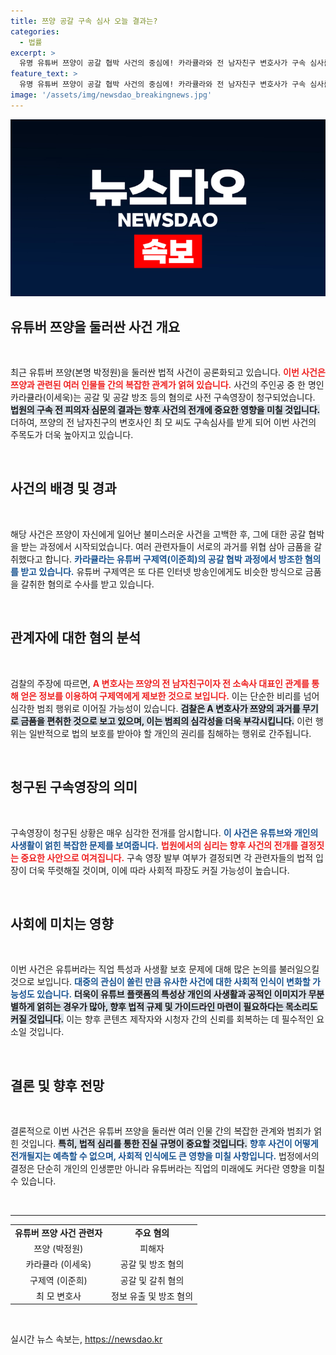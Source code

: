 ```yaml
---
title: 쯔양 공갈 구속 심사 오늘 결과는?
categories:
  - 법률
excerpt: >
  유명 유튜버 쯔양이 공갈 협박 사건의 중심에! 카라큘라와 전 남자친구 변호사가 구속 심사를 받으며 사건의 전모가 드러날 예정이다. 클릭해 진실을 밝혀보세요!
feature_text: >
  유명 유튜버 쯔양이 공갈 협박 사건의 중심에! 카라큘라와 전 남자친구 변호사가 구속 심사를 받으며 사건의 전모가 드러날 예정이다. 클릭해 진실을 밝혀보세요!
image: '/assets/img/newsdao_breakingnews.jpg'
---
```


<p><img src="/assets/img/newsdao_breakingnews.jpg" alt="flaretime 속보" /></p>

<h2 data-ke-size="size26">유튜버 쯔양을 둘러싼 사건 개요</h2>

<p data-ke-size="size16">&nbsp;</p>

<p data-ke-size="size16">최근 유튜버 쯔양(본명 박정원)을 둘러싼 법적 사건이 공론화되고 있습니다. <b><span style="color: #ee2323;">이번 사건은 쯔양과 관련된 여러 인물들 간의 복잡한 관계가 얽혀 있습니다.</span></b> 사건의 주인공 중 한 명인 카라큘라(이세욱)는 공갈 및 공갈 방조 등의 혐의로 사전 구속영장이 청구되었습니다. <b><span style="background-color: #21538527;">법원의 구속 전 피의자 심문의 결과는 향후 사건의 전개에 중요한 영향을 미칠 것입니다.</span></b> 더하여, 쯔양의 전 남자친구의 변호사인 최 모 씨도 구속심사를 받게 되어 이번 사건의 주목도가 더욱 높아지고 있습니다.</p>

<p data-ke-size="size16">&nbsp;</p>

<h2 data-ke-size="size26">사건의 배경 및 경과</h2>

<p data-ke-size="size16">&nbsp;</p>

<p data-ke-size="size16">해당 사건은 쯔양이 자신에게 일어난 불미스러운 사건을 고백한 후, 그에 대한 공갈 협박을 받는 과정에서 시작되었습니다. 여러 관련자들이 서로의 과거를 위협 삼아 금품을 갈취했다고 합니다. <b><span style="color: #1a5490;">카라큘라는 유튜버 구제역(이준희)의 공갈 협박 과정에서 방조한 혐의를 받고 있습니다.</span></b> 유튜버 구제역은 또 다른 인터넷 방송인에게도 비슷한 방식으로 금품을 갈취한 혐의로 수사를 받고 있습니다.</p>

<p data-ke-size="size16">&nbsp;</p>

<h2 data-ke-size="size26">관계자에 대한 혐의 분석</h2>

<p data-ke-size="size16">&nbsp;</p>

<p data-ke-size="size16">검찰의 주장에 따르면, <b><span style="color: #ee2323;">A 변호사는 쯔양의 전 남자친구이자 전 소속사 대표인 관계를 통해 얻은 정보를 이용하여 구제역에게 제보한 것으로 보입니다.</span></b> 이는 단순한 비리를 넘어 심각한 범죄 행위로 이어질 가능성이 있습니다. <b><span style="background-color: #21538527;">검찰은 A 변호사가 쯔양의 과거를 무기로 금품을 편취한 것으로 보고 있으며, 이는 범죄의 심각성을 더욱 부각시킵니다.</span></b> 이런 행위는 일반적으로 법의 보호를 받아야 할 개인의 권리를 침해하는 행위로 간주됩니다.</p>

<p data-ke-size="size16">&nbsp;</p>

<h2 data-ke-size="size26">청구된 구속영장의 의미</h2>

<p data-ke-size="size16">&nbsp;</p>

<p data-ke-size="size16">구속영장이 청구된 상황은 매우 심각한 전개를 암시합니다. <b><span style="color: #1a5490;">이 사건은 유튜브와 개인의 사생활이 얽힌 복잡한 문제를 보여줍니다.</span></b> <b><span style="color: #ee2323;">법원에서의 심리는 향후 사건의 전개를 결정짓는 중요한 사안으로 여겨집니다.</span></b> 구속 영장 발부 여부가 결정되면 각 관련자들의 법적 입장이 더욱 뚜렷해질 것이며, 이에 따라 사회적 파장도 커질 가능성이 높습니다.</p>

<p data-ke-size="size16">&nbsp;</p>

<h2 data-ke-size="size26">사회에 미치는 영향</h2>

<p data-ke-size="size16">&nbsp;</p>

<p data-ke-size="size16">이번 사건은 유튜버라는 직업 특성과 사생활 보호 문제에 대해 많은 논의를 불러일으킬 것으로 보입니다. <b><span style="color: #1a5490;">대중의 관심이 쏠린 만큼 유사한 사건에 대한 사회적 인식이 변화할 가능성도 있습니다.</span></b> <b><span style="background-color: #21538527;">더욱이 유튜브 플랫폼의 특성상 개인의 사생활과 공적인 이미지가 무분별하게 얽히는 경우가 많아, 향후 법적 규제 및 가이드라인 마련이 필요하다는 목소리도 커질 것입니다.</span></b> 이는 향후 콘텐츠 제작자와 시청자 간의 신뢰를 회복하는 데 필수적인 요소일 것입니다.</p>

<p data-ke-size="size16">&nbsp;</p>

<h2 data-ke-size="size26">결론 및 향후 전망</h2>

<p data-ke-size="size16">&nbsp;</p>

<p data-ke-size="size16">결론적으로 이번 사건은 유튜버 쯔양을 둘러싼 여러 인물 간의 복잡한 관계와 범죄가 얽힌 것입니다. <b><span style="background-color: #21538527;">특히, 법적 심리를 통한 진실 규명이 중요할 것입니다.</span></b> <b><span style="color: #1a5490;">향후 사건이 어떻게 전개될지는 예측할 수 없으며, 사회적 인식에도 큰 영향을 미칠 사항입니다.</span></b> 법정에서의 결정은 단순히 개인의 인생뿐만 아니라 유튜버라는 직업의 미래에도 커다란 영향을 미칠 수 있습니다.</p>

<p data-ke-size="size16">&nbsp;</p>

<hr>

<table style="width: 100%; border-collapse: collapse;">
    <tr>
        <td style="text-align: center; height: 17px;"><b>유튜버 쯔양 사건 관련자</b></td>
        <td style="text-align: center; height: 17px;"><b>주요 혐의</b></td>
    </tr>
    <tr>
        <td style="text-align: center; height: 17px;">쯔양 (박정원)</td>
        <td style="text-align: center; height: 17px;">피해자</td>
    </tr>
    <tr>
        <td style="text-align: center; height: 17px;">카라큘라 (이세욱)</td>
        <td style="text-align: center; height: 17px;">공갈 및 방조 혐의</td>
    </tr>
    <tr>
        <td style="text-align: center; height: 17px;">구제역 (이준희)</td>
        <td style="text-align: center; height: 17px;">공갈 및 갈취 혐의</td>
    </tr>
    <tr>
        <td style="text-align: center; height: 17px;">최 모 변호사</td>
        <td style="text-align: center; height: 17px;">정보 유출 및 방조 혐의</td>
    </tr>
</table>

<p data-ke-size="size16">&nbsp;</p>
실시간 뉴스 속보는, <a href="https://newsdao.kr" rel="dofollow">https://newsdao.kr</a>


